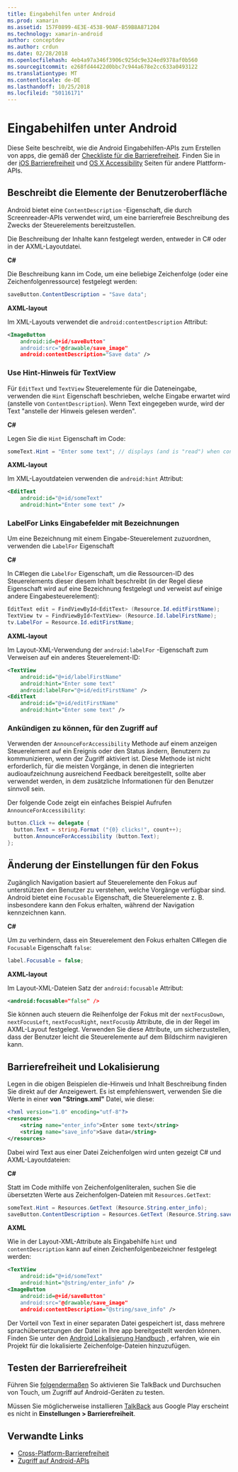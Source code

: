 ```yaml
---
title: Eingabehilfen unter Android
ms.prod: xamarin
ms.assetid: 157F0899-4E3E-4538-90AF-B59B8A871204
ms.technology: xamarin-android
author: conceptdev
ms.author: crdun
ms.date: 02/28/2018
ms.openlocfilehash: 4eb4a97a346f3906c925dc9e324ed9378af0b560
ms.sourcegitcommit: e268fd44422d0bbc7c944a678e2cc633a0493122
ms.translationtype: MT
ms.contentlocale: de-DE
ms.lasthandoff: 10/25/2018
ms.locfileid: "50116171"
---
```

# <a name="accessibility-on-android"></a>Eingabehilfen unter Android

Diese Seite beschreibt, wie die Android Eingabehilfen-APIs zum Erstellen von apps, die gemäß der [Checkliste für die Barrierefreiheit](~/cross-platform/app-fundamentals/accessibility.md).
Finden Sie in der [iOS Barrierefreiheit](~/ios/app-fundamentals/accessibility.md) und [OS X Accessibility](~/mac/app-fundamentals/accessibility.md) Seiten für andere Plattform-APIs.


## <a name="describing-ui-elements"></a>Beschreibt die Elemente der Benutzeroberfläche

Android bietet eine `ContentDescription` -Eigenschaft, die durch Screenreader-APIs verwendet wird, um eine barrierefreie Beschreibung des Zwecks der Steuerelements bereitzustellen.

Die Beschreibung der Inhalte kann festgelegt werden, entweder in C# oder in der AXML-Layoutdatei.

**C#**

Die Beschreibung kann im Code, um eine beliebige Zeichenfolge (oder eine Zeichenfolgenressource) festgelegt werden:

```csharp
saveButton.ContentDescription = "Save data";
```

**AXML-layout**

Im XML-Layouts verwendet die `android:contentDescription` Attribut:

```xml
<ImageButton
    android:id=@+id/saveButton"
    android:src="@drawable/save_image"
    android:contentDescription="Save data" />
```

### <a name="use-hint-for-textview"></a>Use Hint-Hinweis für TextView

Für `EditText` und `TextView` Steuerelemente für die Dateneingabe, verwenden die `Hint` Eigenschaft beschrieben, welche Eingabe erwartet wird (anstelle von `ContentDescription`).
Wenn Text eingegeben wurde, wird der Text "anstelle der Hinweis gelesen werden".

**C#**

Legen Sie die `Hint` Eigenschaft im Code:

```csharp
someText.Hint = "Enter some text"; // displays (and is "read") when control is empty
```

**AXML-layout**

Im XML-Layoutdateien verwenden die `android:hint` Attribut:

```xml
<EditText
    android:id="@+id/someText"
    android:hint="Enter some text" />
```


### <a name="labelfor-links-input-fields-with-labels"></a>LabelFor Links Eingabefelder mit Bezeichnungen

Um eine Bezeichnung mit einem Eingabe-Steuerelement zuzuordnen, verwenden die `LabelFor` Eigenschaft

**C#**

In C#legen die `LabelFor` Eigenschaft, um die Ressourcen-ID des Steuerelements dieser diesem Inhalt beschreibt (in der Regel diese Eigenschaft wird auf eine Bezeichnung festgelegt und verweist auf einige andere Eingabesteuerelement):

```csharp
EditText edit = FindViewById<EditText> (Resource.Id.editFirstName);
TextView tv = FindViewById<TextView> (Resource.Id.labelFirstName);
tv.LabelFor = Resource.Id.editFirstName;
```

**AXML-layout**

Im Layout-XML-Verwendung der `android:labelFor` -Eigenschaft zum Verweisen auf ein anderes Steuerelement-ID:

```xml
<TextView
    android:id="@+id/labelFirstName"
    android:hint="Enter some text"
    android:labelFor="@+id/editFirstName" />
<EditText
    android:id="@+id/editFirstName"
    android:hint="Enter some text" />
```

### <a name="announce-for-accessibility"></a>Ankündigen zu können, für den Zugriff auf

Verwenden der `AnnounceForAccessibility` Methode auf einem anzeigen Steuerelement auf ein Ereignis oder den Status ändern, Benutzern zu kommunizieren, wenn der Zugriff aktiviert ist. Diese Methode ist nicht erforderlich, für die meisten Vorgänge, in denen die integrierten audioaufzeichnung ausreichend Feedback bereitgestellt, sollte aber verwendet werden, in dem zusätzliche Informationen für den Benutzer sinnvoll sein.

Der folgende Code zeigt ein einfaches Beispiel Aufrufen `AnnounceForAccessibility`:

```csharp
button.Click += delegate {
  button.Text = string.Format ("{0} clicks!", count++);
  button.AnnounceForAccessibility (button.Text);
};
```

## <a name="changing-focus-settings"></a>Änderung der Einstellungen für den Fokus

Zugänglich Navigation basiert auf Steuerelemente den Fokus auf unterstützen den Benutzer zu verstehen, welche Vorgänge verfügbar sind. Android bietet eine `Focusable` Eigenschaft, die Steuerelemente z. B. insbesondere kann den Fokus erhalten, während der Navigation kennzeichnen kann.

**C#**

Um zu verhindern, dass ein Steuerelement den Fokus erhalten C#legen die `Focusable` Eigenschaft `false`:

```csharp
label.Focusable = false;
```

**AXML-layout**

Im Layout-XML-Dateien Satz der `android:focusable` Attribut:

```xml
<android:focusable="false" />
```

Sie können auch steuern die Reihenfolge der Fokus mit der `nextFocusDown`, `nextFocusLeft`, `nextFocusRight`, `nextFocusUp` Attribute, die in der Regel im AXML-Layout festgelegt. Verwenden Sie diese Attribute, um sicherzustellen, dass der Benutzer leicht die Steuerelemente auf dem Bildschirm navigieren kann.


## <a name="accessibility-and-localization"></a>Barrierefreiheit und Lokalisierung

Legen in die obigen Beispielen die-Hinweis und Inhalt Beschreibung finden Sie direkt auf der Anzeigewert. Es ist empfehlenswert, verwenden Sie die Werte in einer **von "Strings.xml"** Datei, wie diese:

```xml
<?xml version="1.0" encoding="utf-8"?>
<resources>
    <string name="enter_info">Enter some text</string>
    <string name="save_info">Save data</string>
</resources>
```

Dabei wird Text aus einer Datei Zeichenfolgen wird unten gezeigt C# und AXML-Layoutdateien:

**C#**

Statt im Code mithilfe von Zeichenfolgenliteralen, suchen Sie die übersetzten Werte aus Zeichenfolgen-Dateien mit `Resources.GetText`:

```csharp
someText.Hint = Resources.GetText (Resource.String.enter_info);
saveButton.ContentDescription = Resources.GetText (Resource.String.save_info);
```

**AXML**

Wie in der Layout-XML-Attribute als Eingabehilfe `hint` und `contentDescription` kann auf einen Zeichenfolgenbezeichner festgelegt werden:

```xml
<TextView
    android:id="@+id/someText"
    android:hint="@string/enter_info" />
<ImageButton
    android:id=@+id/saveButton"
    android:src="@drawable/save_image"
    android:contentDescription="@string/save_info" />
```

Der Vorteil von Text in einer separaten Datei gespeichert ist, dass mehrere sprachübersetzungen der Datei in Ihre app bereitgestellt werden können. Finden Sie unter den [Android Lokalisierung Handbuch](~/android/app-fundamentals/localization.md) , erfahren, wie ein Projekt für die lokalisierte Zeichenfolge-Dateien hinzuzufügen.


## <a name="testing-accessibility"></a>Testen der Barrierefreiheit

Führen Sie [folgendermaßen](http://developer.android.com/training/accessibility/testing.html#how-to) So aktivieren Sie TalkBack und Durchsuchen von Touch, um Zugriff auf Android-Geräten zu testen.

Müssen Sie möglicherweise installieren [TalkBack](https://play.google.com/store/apps/details?id=com.google.android.marvin.talkback) aus Google Play erscheint es nicht in **Einstellungen > Barrierefreiheit**.


## <a name="related-links"></a>Verwandte Links

- [Cross-Platform-Barrierefreiheit](~/cross-platform/app-fundamentals/accessibility.md)
- [Zugriff auf Android-APIs](http://developer.android.com/guide/topics/ui/accessibility/index.html)
